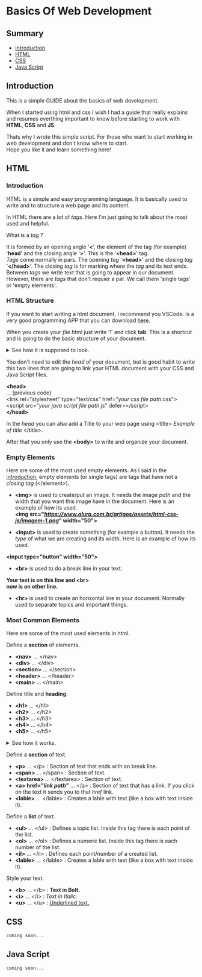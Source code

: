 # Basics Of Web Development
## Summary
  - <a href="https://github.com/rafaelcoias/basics_of_web_dev/edit/main/README.md#introduction">Introduction</a>
  - <a href="https://github.com/rafaelcoias/basics_of_web_dev/edit/main/README.md#html">HTML</a>
  - <a href="https://github.com/rafaelcoias/basics_of_web_dev/edit/main/README.md#css">CSS</a>
  - <a href="https://github.com/rafaelcoias/basics_of_web_dev/edit/main/README.md#java-script">Java Script</a>
## Introduction

  This is a simple GUIDE about the basics of web development. <br>
  
  When I started using html and css I wish I had a guide that really explains and resumes everthing important to know before starting to work with **HTML**, **CSS** and **JS**. <br>
  
  Thats why I wrote this simple script. For those who want to start working in web development and don't know where to start.<br>
  Hope you like it and learn something here!

## HTML

  ### Introduction <br>
  
  HTML is a simple and easy programming language. It is basically used to write and to structure a web page and its content.
  
  In HTML there are a lot of *tags*. Here I'm just going to talk about the most used and helpful. 
  
  What is a *tag* ? <br>
  
  It is formed by an opening angle '**<**', the element of the tag (for example) '**head**' and the closing angle '**>**'. This is the '**<head&gt;**' tag. <br>
  *Tags* come normally in pars. The opening *tag* '**<head&gt;**' and the closing *tag* '**</head&gt;**'. The closing *tag* is for marking where the *tag* and its text ends. <br>
  Between *tags* we write text that is going to appear in our document. <br>
  However, there are *tags* that don't requier a par. We call them 'single tags' or 'empty elements'. <br>
 
  ### HTML Structure
  
  If you want to start writing a html document, I recommend you VSCode. Is a very good programming APP that you can download <a href="https://code.visualstudio.com/download">here</a>. <br>
  
  When you create your *file*.html just write '!' and click **tab**. This is a shortcut and is going to do the basic structure of your document.
  <details><summary>See how it is supposed to look.</summary>
  
  ![image](https://user-images.githubusercontent.com/91686183/154813050-937286e7-495f-4717-8638-7de61efa4405.png)
  
  </details>
  
  You don't need to edit the *head* of your document, but is good habit to write this two lines that are going to link your HTML document with your CSS and Java Script files. <br>
  
  **<head&gt;** <br>
      ... (previous code) <br>
      <link rel="stylesheet" type="text/css" href="<i>your css file path</i>.css"&gt; <br>
      <script src="<i>your java script file path</i>.js" defer&gt;</script&gt; <br>
  **</head&gt;**
  
  In the *head* you can also add a Title to your web page using <title&gt; *Example of title* </title&gt;.
  
  After that you only use the **<body&gt;** to write and organize your document.
  
  ### Empty Elements
  
  Here are some of the most used empty elements. As I said in the <a href="https://github.com/rafaelcoias/basics_of_web_dev/edit/main/README.md#introduction">introduction</a>, empty elements (or single tags) are tags that have not a *closing tag* (</element&gt;).
  
  - **<img&gt;** is used to create/put an image. It needs the image *path* and the width that you want this image have in the document. Here is an example of how its used. <br> <b><img src="<i>https://www.alura.com.br/artigos/assets/html-css-js/imagem-1.png</i>" width="50"&gt;</b>
  
  - <b><input&gt;</b> is used to create something (for example a button). It needs the <i>type</i> of what we are creating and its width. Here is an example of how its used. <br>
  
  <b><input type="button" width="50"&gt;</b>
    
  - <b><br&gt;</b> is used to do a break line in your text. <br>
  
  <b>Your text is on this line and <br&gt; <br>
    now is on other line.</b>

  - <b><hr&gt;</b> is used to create an horizontal line in your document. Normally used to separate topics and important things. <br>

   ### Most Common Elements
 
   Here are some of the most used elements in html.
    
   Define a **section** of elements.
  - **<nav&gt;** ... </nav&gt;
  - **<div&gt;** ... </div&gt;
  - **<section&gt;** ... </section&gt;
  - **<header&gt;** ... </header&gt;
  - **<main&gt;** ... </main&gt;
    
   Define title and **heading**.
    
  - **<h1&gt;** ... </h1&gt;
  - **<h2&gt;** ... </h2&gt;
  - **<h3&gt;** ... </h3&gt;
  - **<h4&gt;** ... </h4&gt;
  - **<h5&gt;** ... </h5&gt;
   
  <details><summary>See how it works.</summary>
  
  ![image](https://user-images.githubusercontent.com/91686183/154815153-c7028648-5ee0-479b-ac22-a6c989d6c438.png)
  </details>

   Define a **section** of text.
    
  - **<p&gt;** ... </p&gt; : Section of text that ends with an break line. 
  - **<span&gt;** ... </span&gt; : Section of text.
  - **<textarea&gt;** ... </textarea&gt; : Section of text.
  - **<a&gt; href="*link path*"** ... </a&gt; : Section of text that has a link. If you click on the text it sends you to that *href* link.
  - **<lable&gt;** ... </lable&gt; : Creates a lable with text (like a box with text inside it).

   Define a **list** of text.
    
  - **<ul&gt;** ... </ul&gt; : Defines a topic list. Inside this tag there is each point of the list.
  - **<ol&gt;** ... </ol&gt; : Defines a numeric list. Inside this tag there is each number of the list.
  - **<il&gt;** ... </il&gt; : Defines each point/number of a created list.
  - **<lable&gt;** ... </lable&gt; : Creates a lable with text (like a box with text inside it).
    
   Style your text.
    
  - **<b&gt;** ... </b&gt; : **Text in Bolt.**
  - **<i&gt;** ... </i&gt; : *Text in Italic.*
  - **<u&gt;** ... </u&gt; : <ins>Underlined text.</ins>
    
    
## CSS
    
    coming soon...
    
## Java Script
    
    coming soon...
